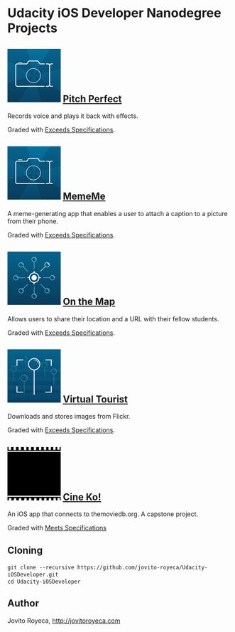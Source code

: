 # Udacity iOS Developer Nanodegree Projects 

## ![](https://github.com/jovito-royeca/Udacity-iOSDeveloper/blob/master/assets/icons/MemeGenerator_120.png) [Pitch Perfect](https://github.com/jovito-royeca/Pitch-Perfect)

Records voice and plays it back with effects.

Graded with [Exceeds Specifications](https://review.udacity.com/#!/reviews/92477/shared).

## ![](https://github.com/jovito-royeca/Udacity-iOSDeveloper/blob/master/assets/icons/MemeGenerator_120.png) [MemeMe](https://github.com/jovito-royeca/MemeMe)

A meme-generating app that enables a user to attach a caption to a picture from their phone.

Graded with [Exceeds Specifications](https://review.udacity.com/#!/reviews/98145/shared).

## ![](https://github.com/jovito-royeca/Udacity-iOSDeveloper/blob/master/assets/icons/OnTheMap_120.png) [On the Map](https://github.com/jovito-royeca/On-The-Map)

Allows users to share their location and a URL with their fellow students.

Graded with [Exceeds Specifications](https://review.udacity.com/#!/reviews/116438/shared).

## ![](https://github.com/jovito-royeca/Udacity-iOSDeveloper/blob/master/assets/icons/VirtualTourist_120.png) [Virtual Tourist](https://github.com/jovito-royeca/Virtual-Tourist)

Downloads and stores images from Flickr.

Graded with [Exceeds Specifications](https://review.udacity.com/#!/reviews/125833/shared).

## ![](https://github.com/jovito-royeca/Udacity-iOSDeveloper/blob/master/assets/icons/Cineko_120.png) [Cine Ko!](https://github.com/jovito-royeca/Cineko)

An iOS app that connects to themoviedb.org. A capstone project.

Graded with [Meets Specifications](https://review.udacity.com/#!/reviews/147644/shared)

## Cloning
```
git clone --recursive https://github.com/jovito-royeca/Udacity-iOSDeveloper.git
cd Udacity-iOSDeveloper
```

## Author
Jovito Royeca, http://jovitoroyeca.com
